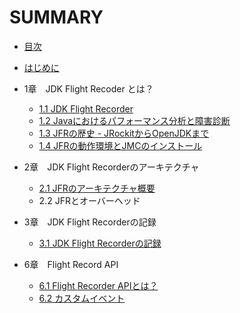 # SUMMARY

* [目次](README.md)

* [はじめに](preface.md)

* 1章　JDK Flight Recoder とは？
  * [1.1 JDK Flight Recorder](01/01-what_is_JFR.md)
  * [1.2 Javaにおけるパフォーマンス分析と障害診断](01/02-other_tools.md)
  * [1.3 JFRの歴史 - JRockitからOpenJDKまで](01/03-history_of_jfr.md)
  * [1.4 JFRの動作環境とJMCのインストール](01/04-install_jmc.md)

* 2章　JDK Flight Recorderのアーキテクチャ
  * [2.1 JFRのアーキテクチャ概要](02/01-jfr-architecture.md)
  * 2.2 JFRとオーバーヘッド

* 3章　JDK Flight Recorderの記録
  * [3.1 JDK Flight Recorderの記録](03/01-recording-jfr.md)

* 6章　Flight Record API
  * [6.1 Flight Recorder APIとは？](06/01-what_is_JFR_api.md)
  * [6.2 カスタムイベント](06/02-custom_event.md)
